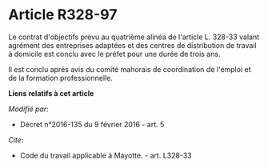 # Article R328-97

Le contrat d'objectifs prévu au quatrième alinéa de l'article L. 328-33 valant agrément des entreprises adaptées et des
centres de distribution de travail à domicile est conclu avec le préfet pour une durée de trois ans. 

Il est conclu après avis du comité mahorais de coordination de l'emploi et de la formation professionnelle.

**Liens relatifs à cet article**

_Modifié par_:

  - Décret n°2016-135 du 9 février 2016 - art. 5

_Cite_:

  - Code du travail applicable à Mayotte. - art. L328-33
